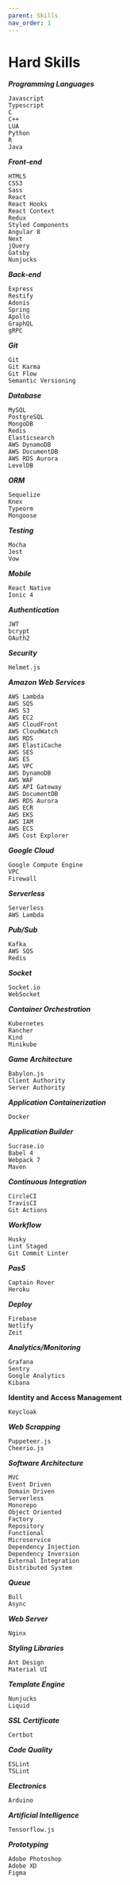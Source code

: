 ```yaml
---
parent: Skills
nav_order: 1
---
```


# Hard Skills

***Programming Languages***
```
Javascript
Typescript
C
C++
LUA
Python
R
Java
```

***Front-end***
```
HTML5
CSS3
Sass
React
React Hooks
React Context
Redux
Styled Components
Angular 8
Next
jQuery
Gatsby
Nunjucks
```

***Back-end***
```
Express
Restify
Adonis
Spring
Apollo
GraphQL
gRPC
```

***Git***
```
Git
Git Karma
Git Flow
Semantic Versioning
```

***Database***
```
MySQL
PostgreSQL
MongoDB
Redis
Elasticsearch
AWS DynamoDB
AWS DocumentDB
AWS RDS Aurora
LevelDB
```

***ORM***
```
Sequelize
Knex
Typeorm
Mongoose
```

***Testing***
```
Mocha
Jest
Vow
```

***Mobile***
```
React Native
Ionic 4
```

***Authentication***
```
JWT
bcrypt
OAuth2
```

***Security***
```
Helmet.js
```

***Amazon Web Services***
```
AWS Lambda
AWS SQS
AWS S3
AWS EC2
AWS CloudFront
AWS CloudWatch
AWS RDS
AWS ElastiCache
AWS SES
AWS ES
AWS VPC
AWS DynamoDB
AWS WAF
AWS API Gateway
AWS DocumentDB
AWS RDS Aurora
AWS ECR
AWS EKS
AWS IAM
AWS ECS
AWS Cost Explorer
```

***Google Cloud***
```
Google Compute Engine
VPC
Firewall
```

***Serverless***
```
Serverless
AWS Lambda
```

***Pub/Sub***
```
Kafka
AWS SQS
Redis
```

***Socket***
```
Socket.io
WebSocket
```

***Container Orchestration***
```
Kubernetes
Rancher
Kind
Minikube
```

***Game Architecture***
```
Babylon.js
Client Authority
Server Authority
```

***Application Containerization***
```
Docker
```

***Application Builder***
```
Sucrase.io
Babel 4
Webpack 7
Maven
```

***Continuous Integration***
```
CircleCI
TravisCI
Git Actions
```

***Workflow***
```
Husky
Lint Staged
Git Commit Linter
```

***PasS***
```
Captain Rover
Heroku
```

***Deploy***
```
Firebase
Netlify
Zeit
```

***Analytics/Monitoring***
```
Grafana
Sentry
Google Analytics
Kibana
```

**Identity and Access Management**
```
Keycloak
```

***Web Scrapping***
```
Puppeteer.js
Cheerio.js
```

***Software Architecture***
```
MVC
Event Driven
Domain Driven
Serverless
Monorepo
Object Oriented
Factory
Repository
Functional
Microservice
Dependency Injection
Dependency Inversion
External Integration
Distributed System
```

***Queue***
```
Bull
Async
```

***Web Server***
```
Nginx
```

***Styling Libraries***
```
Ant Design
Material UI
```

***Template Engine***
```
Nunjucks
Liquid
```

***SSL Certificate***
```
Certbot
```

***Code Quality***
```
ESLint
TSLint
```

***Electronics***
```
Arduino
```

***Artificial Intelligence***
```
Tensorflow.js
```

***Prototyping***
```
Adobe Photoshop
Adobe XD
Figma
```
